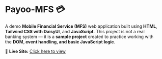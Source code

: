 
# Payoo-MFS 💳

A demo **Mobile Financial Service (MFS)** web application built using **HTML**, **Tailwind CSS with DaisyUI**, and **JavaScript**.
This project is not a real banking system — it is a **sample project** created to practice working with the **DOM, event handling, and basic JavaScript logic**.

🔗 **Live Site:** [Click here to view](https://nozibuddowla.github.io/payoo_MFS/)
